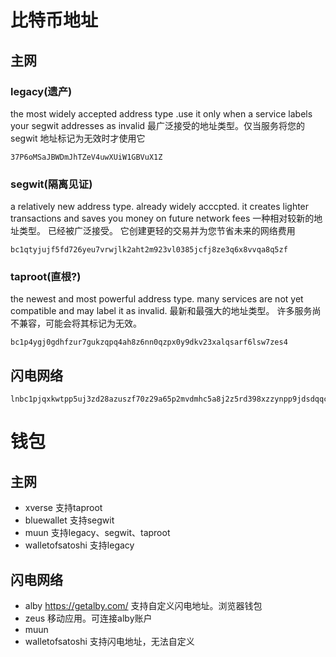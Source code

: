 # 比特币地址
## 主网
### legacy(遗产)
the most widely accepted address type .use it only when a service labels your segwit addresses as invalid
最广泛接受的地址类型。仅当服务将您的 segwit 地址标记为无效时才使用它
```
37P6oMSaJBWDmJhTZeV4uwXUiW1GBVuX1Z
```

### segwit(隔离见证)
a relatively new address type. already widely acccpted. it creates lighter transactions and saves you money on future network fees
一种相对较新的地址类型。 已经被广泛接受。 它创建更轻的交易并为您节省未来的网络费用
```
bc1qtyjujf5fd726yeu7vrwjlk2aht2m923vl0385jcfj8ze3q6x8vvqa8q5zf
```

### taproot(直根?)
the newest and most powerful address type. many services are not yet compatible and may label it as invalid.
最新和最强大的地址类型。 许多服务尚不兼容，可能会将其标记为无效。
```
bc1p4ygj0gdhfzur7gukzqpq4ah8z6nn0qzpx0y9dkv23xalqsarf6lsw7zes4
```

## 闪电网络
```
lnbc1pjqxkwtpp5uj3zd28azuszf70z29a65p2mvdmhc5a8j2z5rd398xzzynpp9jdsdqqcqzzgxqyz5vqrzjqwnvuc0u4txn35cafc7w94gxvq5p3cu9dd95f7hlrh0fvs46wpvhd0hcj7dz7ua3wcqqqqryqqqqthqqpyrzjqw8c7yfutqqy3kz8662fxutjvef7q2ujsxtt45csu0k688lkzu3ld0hcj7dz7ua3wcqqqqryqqqqthqqpysp59r0erk6zwm8vdu680hjaf78s9w6qmwplz629ea9k934y9j8xejjq9qypqsqxa9vjz4lqrnwqpjhxm987d823yvtdtmu25hkhtuyc5m6jkv77vg8zr8gsrccpqe988t7plq4xw357yd3396sf6stvdehn5aaaht08lgps4r6tj
```

# 钱包

## 主网

- xverse 支持taproot
- bluewallet 支持segwit
- muun 支持legacy、segwit、taproot
- walletofsatoshi 支持legacy

## 闪电网络

- alby https://getalby.com/ 支持自定义闪电地址。浏览器钱包
- zeus 移动应用。可连接alby账户
- muun
- walletofsatoshi 支持闪电地址，无法自定义